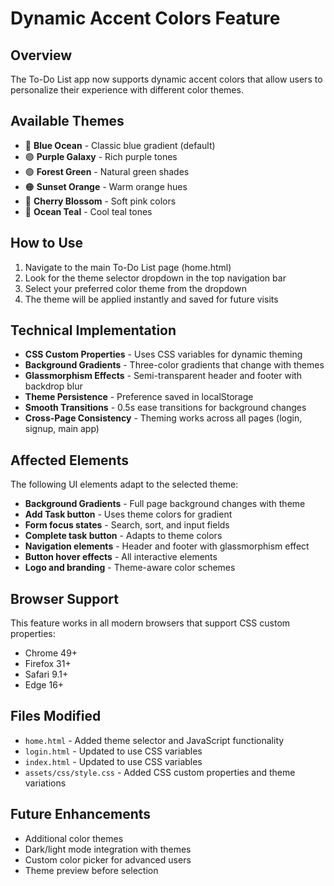 # Dynamic Accent Colors Feature

## Overview
The To-Do List app now supports dynamic accent colors that allow users to personalize their experience with different color themes.

## Available Themes
- 🔵 **Blue Ocean** - Classic blue gradient (default)
- 🟣 **Purple Galaxy** - Rich purple tones
- 🟢 **Forest Green** - Natural green shades
- 🟠 **Sunset Orange** - Warm orange hues
- 🩷 **Cherry Blossom** - Soft pink colors
- 🔷 **Ocean Teal** - Cool teal tones

## How to Use
1. Navigate to the main To-Do List page (home.html)
2. Look for the theme selector dropdown in the top navigation bar
3. Select your preferred color theme from the dropdown
4. The theme will be applied instantly and saved for future visits

## Technical Implementation
- **CSS Custom Properties** - Uses CSS variables for dynamic theming
- **Background Gradients** - Three-color gradients that change with themes
- **Glassmorphism Effects** - Semi-transparent header and footer with backdrop blur
- **Theme Persistence** - Preference saved in localStorage
- **Smooth Transitions** - 0.5s ease transitions for background changes
- **Cross-Page Consistency** - Theming works across all pages (login, signup, main app)

## Affected Elements
The following UI elements adapt to the selected theme:
- **Background Gradients** - Full page background changes with theme
- **Add Task button** - Uses theme colors for gradient
- **Form focus states** - Search, sort, and input fields
- **Complete task button** - Adapts to theme colors
- **Navigation elements** - Header and footer with glassmorphism effect
- **Button hover effects** - All interactive elements
- **Logo and branding** - Theme-aware color schemes

## Browser Support
This feature works in all modern browsers that support CSS custom properties:
- Chrome 49+
- Firefox 31+
- Safari 9.1+
- Edge 16+

## Files Modified
- `home.html` - Added theme selector and JavaScript functionality
- `login.html` - Updated to use CSS variables
- `index.html` - Updated to use CSS variables  
- `assets/css/style.css` - Added CSS custom properties and theme variations

## Future Enhancements
- Additional color themes
- Dark/light mode integration with themes
- Custom color picker for advanced users
- Theme preview before selection